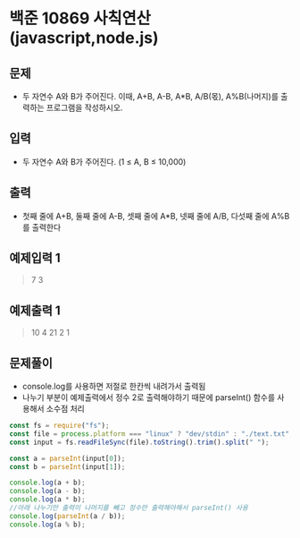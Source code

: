 # 백준 10869 사칙연산 (javascript,node.js)

## 문제

- 두 자연수 A와 B가 주어진다. 이때, A+B, A-B, A\*B, A/B(몫), A%B(나머지)를 출력하는 프로그램을 작성하시오.

## 입력

- 두 자연수 A와 B가 주어진다. (1 ≤ A, B ≤ 10,000)

## 출력

- 첫째 줄에 A+B, 둘째 줄에 A-B, 셋째 줄에 A\*B, 넷째 줄에 A/B, 다섯째 줄에 A%B를 출력한다

## 예제입력 1

> 7 3

## 예제출력 1

> 10
> 4
> 21
> 2
> 1

## 문제풀이

- console.log를 사용하면 저절로 한칸씩 내려가서 출력됨
- 나누기 부분이 예제출력에서 정수 2로 출력해야하기 때문에 parseInt() 함수를 사용해서 소수점 처리

```javascript
const fs = require("fs");
const file = process.platform === "linux" ? "dev/stdin" : "./text.txt";
const input = fs.readFileSync(file).toString().trim().split(" ");

const a = parseInt(input[0]);
const b = parseInt(input[1]);

console.log(a + b);
console.log(a - b);
console.log(a * b);
//아래 나누기만 출력이 나머지를 빼고 정수만 출력해야해서 parseInt() 사용
console.log(parseInt(a / b));
console.log(a % b);
```

